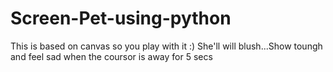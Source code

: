 # Screen-Pet-using-python
This is based on canvas so you play with it :)
She'll will blush...Show toungh and feel sad when the coursor is away for 5 secs
